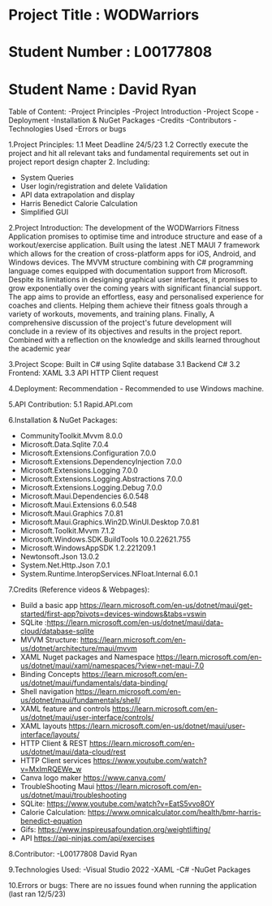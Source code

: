 # Project Title :	WODWarriors
# Student Number :	L00177808
# Student Name :	David Ryan


Table of Content:
-Project Principles
-Project Introduction 
-Project Scope
-Deployment
-Installation & NuGet Packages
-Credits
-Contributors
-Technologies Used
-Errors or bugs

1.Project Principles:
1.1 Meet Deadline 24/5/23
1.2 Correctly execute the project and hit all relevant taks and fundamental requirements set out in project report design chapter 2. Including:
- System Queries
- User login/registration and delete Validation
- API data extrapolation and display
- Harris Benedict Calorie Calculation
- Simplified GUI

2.Project Introduction:
The development of the WODWarriors Fitness Application promises to optimise time and introduce structure and ease of a workout/exercise application. Built using the latest .NET MAUI 7 framework which allows for the creation of cross-platform apps for iOS, Android, and Windows devices. The MVVM structure combining with C# programming language comes equipped with documentation support from Microsoft. Despite its limitations in designing graphical user interfaces, it promises to grow exponentially over the coming years with significant financial support.
The app aims to provide an effortless, easy and personalised experience for coaches and clients. Helping them achieve their fitness goals through a variety of workouts, movements, and training plans. 
Finally, A comprehensive discussion of the project's future development will conclude in a review of its objectives and results in the project report. Combined with a reflection on the knowledge and skills learned throughout the academic year

3.Project Scope:
Built in C# using Sqlite database
3.1 Backend C#
3.2 Frontend: XAML
3.3 API HTTP Client request

4.Deployment:
Recommendation - Recommended to use Windows machine.


5.API Contribution:
5.1 Rapid.API.com

 
6.Installation & NuGet Packages:
- CommunityToolkit.Mvvm 8.0.0
- Microsoft.Data.Sqlite 7.0.4
- Microsoft.Extensions.Configuration 7.0.0
- Microsoft.Extensions.DependencyInjection 7.0.0
- Microsoft.Extensions.Logging 7.0.0
- Microsoft.Extensions.Logging.Abstractions 7.0.0
- Microsoft.Extensions.Logging.Debug 7.0.0
- Microsoft.Maui.Dependencies 6.0.548
- Microsoft.Maui.Extensions 6.0.548
- Microsoft.Maui.Graphics 7.0.81
- Microsoft.Maui.Graphics.Win2D.WinUI.Desktop 7.0.81
- Microsoft.Toolkit.Mvvm 7.1.2
- Microsoft.Windows.SDK.BuildTools 10.0.22621.755
- Microsoft.WindowsAppSDK 1.2.221209.1
- Newtonsoft.Json 13.0.2
- System.Net.Http.Json 7.0.1
- System.Runtime.InteropServices.NFloat.Internal 6.0.1

7.Credits (Reference videos & Webpages):
- Build a basic app https://learn.microsoft.com/en-us/dotnet/maui/get-started/first-app?pivots=devices-windows&tabs=vswin
- SQLite :https://learn.microsoft.com/en-us/dotnet/maui/data-cloud/database-sqlite
- MVVM Structure: https://learn.microsoft.com/en-us/dotnet/architecture/maui/mvvm
- XAML Nuget packages and Namespace https://learn.microsoft.com/en-us/dotnet/maui/xaml/namespaces/?view=net-maui-7.0
- Binding Concepts https://learn.microsoft.com/en-us/dotnet/maui/fundamentals/data-binding/
- Shell navigation https://learn.microsoft.com/en-us/dotnet/maui/fundamentals/shell/
- XAML feature and controls https://learn.microsoft.com/en-us/dotnet/maui/user-interface/controls/
- XAML layouts https://learn.microsoft.com/en-us/dotnet/maui/user-interface/layouts/
- HTTP Client & REST https://learn.microsoft.com/en-us/dotnet/maui/data-cloud/rest
- HTTP Client services https://www.youtube.com/watch?v=MxImRQEWe_w
- Canva logo maker https://www.canva.com/
- TroubleShooting Maui https://learn.microsoft.com/en-us/dotnet/maui/troubleshooting
- SQLite: https://www.youtube.com/watch?v=EatS5vvo8OY
- Calorie Calculation: https://www.omnicalculator.com/health/bmr-harris-benedict-equation
- Gifs: https://www.inspireusafoundation.org/weightlifting/
- API https://api-ninjas.com/api/exercises

8.Contributor:
-L00177808 David Ryan

9.Technologies Used:
-Visual Studio 2022
-XAML
-C# 
-NuGet Packages

10.Errors or bugs:
There are no issues found when running the application (last ran 12/5/23)
